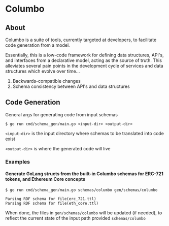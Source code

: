 # Columbo

## About

Columbo is a suite of tools, currently targeted at developers, to facilitate code generation from a model.

Essentially, this is a low-code framework for defining data structures, API's, and interfaces from a declarative model, acting as the source of truth. This alleviates several pain points in the development cycle of services and data structures which evolve over time...

 1. Backwards-compatible changes
 2. Schema consistency between API's and data structures

## Code Generation

General args for generating code from input schemas

```
$ go run cmd/schema_gen/main.go <input-dir> <output-dir>
```

`<input-dir>` is the input directory where schemas to be translated into code exist

`<output-dir>` is where the generated code will live


### Examples

#### Generate GoLang structs from the built-in Columbo schemas for ERC-721 tokens, and Ethereum Core concepts
```
$ go run cmd/schema_gen/main.go schemas/columbo gen/schemas/columbo

Parsing RDF schema for file(erc_721.ttl)
Parsing RDF schema for file(eth_core.ttl)
```

When done, the files in `gen/schemas/columbo` will be updated (if needed), to reflect the current state of the input path provided `schemas/columbo`
